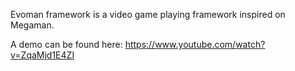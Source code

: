 Evoman framework is a video game playing framework inspired on Megaman.

A demo can be found here:  https://www.youtube.com/watch?v=ZqaMjd1E4ZI
